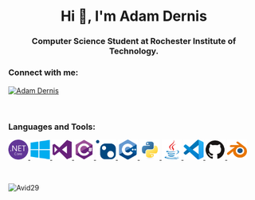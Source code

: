 <h1 align="center">Hi 👋, I'm Adam Dernis</h1>
<h3 align="center">Computer Science Student at Rochester Institute of Technology.</h3>

<!--<p>&nbsp;<img align="right" src="https://github-readme-stats.vercel.app/api?username=Avid29&show_icons=true&locale=en&bg_color=0d1117&text_color=ffffff&repo=convoychat"
    alt="Avid29" /></p>-->
<!--<p><img align="right" src="https://github.com/Avid29/Avid29/blob/ae023f370608c4f38bb9e1c29a06774e9f921672/desk_animation.gif" alt="Avid29" /></p>-->

<!--
- 🌱 I’m currently studing Global Illuminations and Concept of Computer Systems

- 📫 How to reach me **avid29@live.com**

- ⚡ Fun fact :- I am a student-athlete with RIT Rowing

<br>
-->
<h3 align="left">Connect with me:</h3>
<p align="left">
  <a href="https://www.linkedin.com/in/Adam-Dernis/" target="blank"><img align="center"
      src="https://raw.githubusercontent.com/rahuldkjain/github-profile-readme-generator/master/src/images/icons/Social/linked-in-alt.svg"
      alt="Adam Dernis" height="30" width="40" /></a>
</p>
<br>

<h3 align="left">Languages and Tools:</h3>
<p align="left">
  <a href="https://dotnet.microsoft.com/" target="_blank" rel="noreferrer">
    <img src="https://raw.githubusercontent.com/devicons/devicon/master/icons/dotnetcore/dotnetcore-original.svg"
         alt="dotnetcore" width="40" height="40" />
  </a>
  <a href="https://learn.microsoft.com/en-us/windows/uwp/get-started/universal-application-platform-guide" target="_blank" rel="noreferrer">
    <img src="https://raw.githubusercontent.com/devicons/devicon/master/icons/windows8/windows8-original.svg"
    alt="UWP" width="40" height="40" />
  </a>
  <a href="https://visualstudio.microsoft.com/" target="_blank" rel="noreferrer">
    <img src="https://github.com/devicons/devicon/blob/master/icons/visualstudio/visualstudio-plain.svg"
         alt="Visual Studio" width="40" height="40" />
  </a>
  <a href="https://dotnet.microsoft.com/en-us/languages/csharp" target="_blank" rel="noreferrer">
    <img src="https://github.com/devicons/devicon/blob/master/icons/csharp/csharp-original.svg"
         alt="C#" width="40" height="40" />
  </a>
  <a href="https://www.nuget.org/packages" target="_blank" rel="noreferrer">
    <img src="https://raw.githubusercontent.com/devicons/devicon/master/icons/nuget/nuget-original.svg"
         alt="Nuget" width="40" height="40" />
  </a>
  <a href="https://cplusplus.com/" target="_blank" rel="noreferrer">
    <img src="https://github.com/devicons/devicon/blob/master/icons/cplusplus/cplusplus-original.svg"
         alt="C++" width="40" height="40" />
  </a>
  <a href="https://www.python.org/" target="_blank" rel="noreferrer">
    <img src="https://github.com/devicons/devicon/blob/master/icons/python/python-original.svg"
         alt="Python" width="40" height="40" />
  </a>
  <a href="https://www.java.com" target="_blank" rel="noreferrer">
    <img src="https://raw.githubusercontent.com/devicons/devicon/master/icons/java/java-original.svg"
         alt="Java" width="40" height="40" />
  </a>
  <a href="https://code.visualstudio.com/" target="_blank" rel="noreferrer">
    <img src="https://raw.githubusercontent.com/devicons/devicon/master/icons/vscode/vscode-original.svg"
         alt="VS Code" width="40" height="40" />
  </a>
  <a href="https://github.com/" target="_blank" rel="noreferrer">
    <img src="https://github.com/devicons/devicon/blob/master/icons/github/github-original.svg"
         alt="GitHub" width="40" height="40" />
  </a>
  <a href="https://www.blender.org/" target="_blank" rel="noreferrer">
    <img src="https://raw.githubusercontent.com/devicons/devicon/master/icons/blender/blender-original.svg"
         alt="Blender 3D" width="40" height="40" />
  </a>
</p>

<br>

<!--<h3>Statistical Data </h3>
<p><img align="center"
    src="https://github-readme-stats.vercel.app/api/top-langs?username=Avid29&show_icons=true&locale=en&bg_color=0d1117&text_color=ffffff&layout=compact"
    alt="Avid29" 
    bg_color=#808080/></p>

<br>
<p>&nbsp;<img align="center" src="https://github-readme-stats.vercel.app/api?username=Avid29&show_icons=true&locale=en&bg_color=0d1117&text_color=ffffff&repo=convoychat"
    alt="Avid29" /></p>
<br>
<p><img src="https://github-readme-streak-stats.herokuapp.com/?user=Avid29&theme=dark&background=0d1117&date_format=M%20j%5B%2C%20Y%5D" alt="Avid29" /></p>
<p align="left"> <a href="https://twitter.com/" target="blank"><img
      src="https://img.shields.io/twitter/follow/?logo=twitter&style=for-the-badge" alt="" /></a> </p>
-->

<p><img src="https://komarev.com/ghpvc/?username=Avid29&label=Profile%20views&color=0e75b6&style=flat" alt="Avid29" /> </p>
